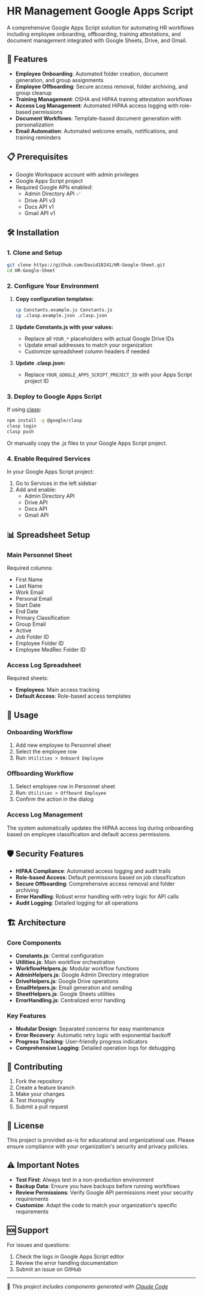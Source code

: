 # HR Management Google Apps Script

A comprehensive Google Apps Script solution for automating HR workflows including employee onboarding, offboarding, training attestations, and document management integrated with Google Sheets, Drive, and Gmail.

## 🚀 Features

- **Employee Onboarding**: Automated folder creation, document generation, and group assignments
- **Employee Offboarding**: Secure access removal, folder archiving, and group cleanup  
- **Training Management**: OSHA and HIPAA training attestation workflows
- **Access Log Management**: Automated HIPAA access logging with role-based permissions
- **Document Workflows**: Template-based document generation with personalization
- **Email Automation**: Automated welcome emails, notifications, and training reminders

## 📋 Prerequisites

- Google Workspace account with admin privileges
- Google Apps Script project
- Required Google APIs enabled:
  - Admin Directory API ✅
  - Drive API v3
  - Docs API v1
  - Gmail API v1

## 🛠️ Installation

### 1. Clone and Setup

```bash
git clone https://github.com/David18241/HR-Google-Sheet.git
cd HR-Google-Sheet
```

### 2. Configure Your Environment

1. **Copy configuration templates:**
   ```bash
   cp Constants.example.js Constants.js
   cp .clasp.example.json .clasp.json
   ```

2. **Update Constants.js with your values:**
   - Replace all `YOUR_*` placeholders with actual Google Drive IDs
   - Update email addresses to match your organization
   - Customize spreadsheet column headers if needed

3. **Update .clasp.json:**
   - Replace `YOUR_GOOGLE_APPS_SCRIPT_PROJECT_ID` with your Apps Script project ID

### 3. Deploy to Google Apps Script

If using [clasp](https://github.com/google/clasp):

```bash
npm install -g @google/clasp
clasp login
clasp push
```

Or manually copy the .js files to your Google Apps Script project.

### 4. Enable Required Services

In your Google Apps Script project:
1. Go to Services in the left sidebar
2. Add and enable:
   - Admin Directory API
   - Drive API
   - Docs API  
   - Gmail API

## 📊 Spreadsheet Setup

### Main Personnel Sheet
Required columns:
- First Name
- Last Name  
- Work Email
- Personal Email
- Start Date
- End Date
- Primary Classification
- Group Email
- Active
- Job Folder ID
- Employee Folder ID
- Employee MedRec Folder ID

### Access Log Spreadsheet
Required sheets:
- **Employees**: Main access tracking
- **Default Access**: Role-based access templates

## 🔧 Usage

### Onboarding Workflow
1. Add new employee to Personnel sheet
2. Select the employee row
3. Run: `Utilities > Onboard Employee`

### Offboarding Workflow  
1. Select employee row in Personnel sheet
2. Run: `Utilities > Offboard Employee`
3. Confirm the action in the dialog

### Access Log Management
The system automatically updates the HIPAA access log during onboarding based on employee classification and default access permissions.

## 🛡️ Security Features

- **HIPAA Compliance**: Automated access logging and audit trails
- **Role-based Access**: Default permissions based on job classification
- **Secure Offboarding**: Comprehensive access removal and folder archiving
- **Error Handling**: Robust error handling with retry logic for API calls
- **Audit Logging**: Detailed logging for all operations

## 🏗️ Architecture

### Core Components

- **Constants.js**: Central configuration
- **Utilities.js**: Main workflow orchestration  
- **WorkflowHelpers.js**: Modular workflow functions
- **AdminHelpers.js**: Google Admin Directory integration
- **DriveHelpers.js**: Google Drive operations
- **EmailHelpers.js**: Email generation and sending
- **SheetHelpers.js**: Google Sheets utilities
- **ErrorHandling.js**: Centralized error handling

### Key Features

- **Modular Design**: Separated concerns for easy maintenance
- **Error Recovery**: Automatic retry logic with exponential backoff
- **Progress Tracking**: User-friendly progress indicators
- **Comprehensive Logging**: Detailed operation logs for debugging

## 🤝 Contributing

1. Fork the repository
2. Create a feature branch
3. Make your changes
4. Test thoroughly
5. Submit a pull request

## 📝 License

This project is provided as-is for educational and organizational use. Please ensure compliance with your organization's security and privacy policies.

## ⚠️ Important Notes

- **Test First**: Always test in a non-production environment
- **Backup Data**: Ensure you have backups before running workflows
- **Review Permissions**: Verify Google API permissions meet your security requirements
- **Customize**: Adapt the code to match your organization's specific requirements

## 🆘 Support

For issues and questions:
1. Check the logs in Google Apps Script editor
2. Review the error handling documentation
3. Submit an issue on GitHub

---

🤖 *This project includes components generated with [Claude Code](https://claude.ai/code)*